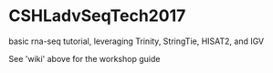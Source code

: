 # CSHLadvSeqTech2017
basic rna-seq tutorial, leveraging Trinity, StringTie, HISAT2, and IGV

See 'wiki' above for the workshop guide


